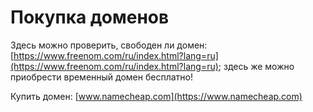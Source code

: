 # Покупка доменов

Здесь можно проверить, свободен ли домен: [https://www.freenom.com/ru/index.html?lang=ru](https://www.freenom.com/ru/index.html?lang=ru); здесь же можно приобрести временный домен бесплатно!

Купить домен: [www.namecheap.com](https://www.namecheap.com)

